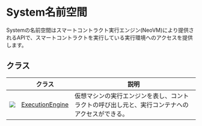 # System名前空間

Systemの名前空間はスマートコントラクト実行エンジン(NeoVM)により提供されるAPIで、スマートコントラクトを実行している実行環境へのアクセスを提供します。

## クラス

| | クラス | 説明 |
| ---------------------------------------- | ---------------------------------------- | -------------------------- |
| ![](https://i-msdn.sec.s-msft.com/dynimg/IC29808.jpeg) | [ExecutionEngine](System/ExecutionEngine.md) | 仮想マシンの実行エンジンを表し、コントラクトの呼び出し元と、実行コンテナへのアクセスができる。 |
